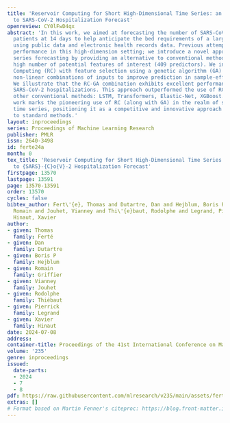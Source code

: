 ```yaml
---
title: 'Reservoir Computing for Short High-Dimensional Time Series: an Application
  to SARS-CoV-2 Hospitalization Forecast'
openreview: CY0lFwD4qx
abstract: 'In this work, we aimed at forecasting the number of SARS-CoV-2 hospitalized
  patients at 14 days to help anticipate the bed requirements of a large scale hospital
  using public data and electronic health records data. Previous attempts led to mitigated
  performance in this high-dimension setting; we introduce a novel approach to time
  series forecasting by providing an alternative to conventional methods to deal with
  high number of potential features of interest (409 predictors). We integrate Reservoir
  Computing (RC) with feature selection using a genetic algorithm (GA) to gather optimal
  non-linear combinations of inputs to improve prediction in sample-efficient context.
  We illustrate that the RC-GA combination exhibits excellent performance in forecasting
  SARS-CoV-2 hospitalizations. This approach outperformed the use of RC alone and
  other conventional methods: LSTM, Transformers, Elastic-Net, XGBoost. Notably, this
  work marks the pioneering use of RC (along with GA) in the realm of short and high-dimensional
  time series, positioning it as a competitive and innovative approach in comparison
  to standard methods.'
layout: inproceedings
series: Proceedings of Machine Learning Research
publisher: PMLR
issn: 2640-3498
id: ferte24a
month: 0
tex_title: 'Reservoir Computing for Short High-Dimensional Time Series: an Application
  to {SARS}-{C}o{V}-2 Hospitalization Forecast'
firstpage: 13570
lastpage: 13591
page: 13570-13591
order: 13570
cycles: false
bibtex_author: Fert\'{e}, Thomas and Dutartre, Dan and Hejblum, Boris P and Griffier,
  Romain and Jouhet, Vianney and Thi\'{e}baut, Rodolphe and Legrand, Pierrick and
  Hinaut, Xavier
author:
- given: Thomas
  family: Ferté
- given: Dan
  family: Dutartre
- given: Boris P
  family: Hejblum
- given: Romain
  family: Griffier
- given: Vianney
  family: Jouhet
- given: Rodolphe
  family: Thiébaut
- given: Pierrick
  family: Legrand
- given: Xavier
  family: Hinaut
date: 2024-07-08
address:
container-title: Proceedings of the 41st International Conference on Machine Learning
volume: '235'
genre: inproceedings
issued:
  date-parts:
  - 2024
  - 7
  - 8
pdf: https://raw.githubusercontent.com/mlresearch/v235/main/assets/ferte24a/ferte24a.pdf
extras: []
# Format based on Martin Fenner's citeproc: https://blog.front-matter.io/posts/citeproc-yaml-for-bibliographies/
---
```

